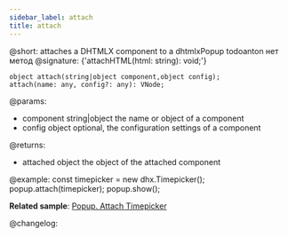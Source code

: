 ```yaml
---
sidebar_label: attach
title: attach
---          
```


@short: attaches a DHTMLX component to a dhtmlxPopup
todoanton  нет метод
@signature: {'attachHTML(html: string): void;'}

```todoapi 
object attach(string|object component,object config);
attach(name: any, config?: any): VNode;
```

@params:
- component 	string|object		the name or object of a component
- config		object	    		optional, the configuration settings of a component

@returns:
- attached			object			the object of the attached component

@example:
const timepicker = new dhx.Timepicker();
popup.attach(timepicker);
popup.show();

**Related sample**: [Popup. Attach Timepicker](https://snippet.dhtmlx.com/7x6hlbqx)

@changelog:

